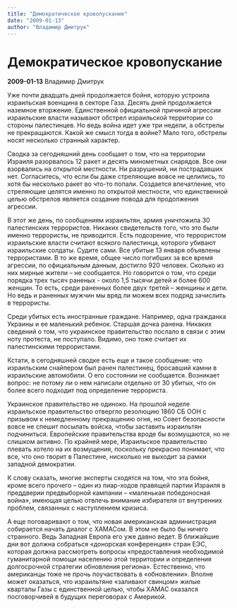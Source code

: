 ```yaml
---
title: "Демократическое кровопускание"
date: "2009-01-13"
author: "Владимир Дмитрук"
---
```


# Демократическое кровопускание

**2009-01-13** Владимир Дмитрук

Уже почти двадцать дней продолжается бойня, которую устроила израильская военщина в секторе Газа. Десять дней продолжается наземное вторжение. Единственной официальной причиной агрессии израильские власти называют обстрел израильской территории со стороны палестинцев. Но ведь война идет уже три недели, а обстрелы не прекращаются. Какой же смысл тогда в войне? Мало того, обстрелы носят несколько странный характер.

Сводка за сегодняшний день сообщает о том, что на территории Израиля разорвалось 12 ракет и десять минометных снарядов. Все они взорвались на открытой местности. Ни разрушений, ни пострадавших нет. Согласитесь, что если бы даже стреляющие вовсе не целились, то хотя бы несколько ракет во что-то попали. Создается впечатление, что стреляющие целятся именно по открытой местности, что единственной целью обстрелов является создание повода для продолжения агрессии.

В этот же день, по сообщениям израильтян, армия уничтожила 30 палестинских террористов. Никаких свидетельств того, что это были именно террористы, не приводится. Есть подозрение, что террористом израильские власти считают всякого палестинца, которого убивают израильские солдаты. Судите сами. Все убитые 13 января объявлены террористами. В то же время, общее число погибших за все время агрессии, по официальным данным, достигло 920 человек. Сколько из них мирные жители – не сообщается. Но говорится о том, что среди порядка трех тысяч раненых - около 1,5 тысячи детей и более 600 женщин. То есть, среди раненных более двух третей – женщины и дети. Но ведь и раненных мужчин мы вряд ли можем всех подряд зачислить в террористы.

Среди убитых есть иностранные граждане. Например, одна гражданка Украины и ее маленький ребенок. Старшая дочка ранена. Никаких сведений о том, что украинское правительство послало в связи с этим ноту протеста, не поступало. Видимо, оно тоже считает их палестинскими террористами.

Кстати, в сегодняшней сводке есть еще и такое сообщение: что израильским снайпером был ранен палестинец, бросавший камни в израильские автомобили. О его состоянии не сообщается. Возникает вопрос: не потому ли о нем написали отдельно от 30 убитых, что он более всего подходит под определение террориста.

Украинское правительство не одиноко. На прошлой неделе израильское правительство отвергло резолюцию 1860 СБ ООН с призывом к немедленному прекращению огня, но Совет безопасности вовсе не спешит посылать войска, чтобы заставить израильтян подчиниться. Европейские правительства вроде бы возмущаются, но не слишком активно. По крайней мере, Израильское правительство плевать хотело на их возмущения, поскольку прекрасно понимает, что все, что оно творит в Палестине, нисколько не выходит за рамки западной демократии.

К слову сказать, многие эксперты сходятся на том, что эта бойня, кроме всего прочего – один из пиар-ходов правящей партии Израиля в преддверии предвыборной кампании – «маленькая победоносная война», имеющая целью отвлечь внимание избирателя от внутренних проблем, связанных с наступлением кризиса.

А еще поговаривают о том, что новая американская администрация собирается начать диалог с ХАМАСом. В этом не было бы ничего странного. Ведь Западная Европа его уже давно ведет. В ближайшие дни вот должна собраться «донорская конференция» стран ЕЭС, которая должна рассмотреть вопросы «предоставления необходимой гуманитарной помощи населению этой территории и определения долгосрочной стратегии обновления региона». Естественно, что американцы тоже не прочь поучаствовать в «обновлении». Вполне может оказаться, что израильтяне «заливают свинцом» жилые кварталы Газы с единственной целью, чтобы ХАМАС оказался посговорчивей в будущих переговорах с Америкой.